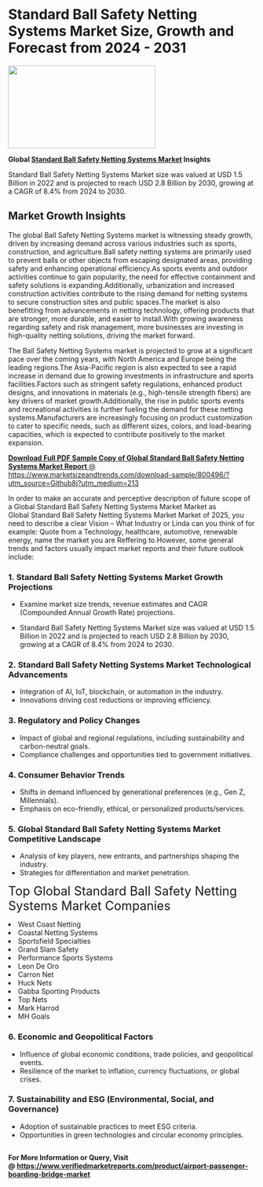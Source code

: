 <H1>Standard Ball Safety Netting Systems Market Size, Growth and Forecast from 2024 - 2031</H1><img class="aligncenter size-medium wp-image-584254" src="https://thirdeyenews.in/wp-content/uploads/2024/09/Global-Market-Research-300x168.jpeg" alt="" width="300" height="168" /><p><strong>Global&nbsp;<a href="https://www.marketsizeandtrends.com/download-sample/800496/?utm_source=Github8j?utm_medium=213">Standard Ball Safety Netting Systems Market</a> Insights</strong></p><p>Standard Ball Safety Netting Systems Market size was valued at USD 1.5 Billion in 2022 and is projected to reach USD 2.8 Billion by 2030, growing at a CAGR of 8.4% from 2024 to 2030.</p><p><h2>Market Growth Insights</h2> <p>The global Ball Safety Netting Systems market is witnessing steady growth, driven by increasing demand across various industries such as sports, construction, and agriculture.Ball safety netting systems are primarily used to prevent balls or other objects from escaping designated areas, providing safety and enhancing operational efficiency.As sports events and outdoor activities continue to gain popularity, the need for effective containment and safety solutions is expanding.Additionally, urbanization and increased construction activities contribute to the rising demand for netting systems to secure construction sites and public spaces.The market is also benefitting from advancements in netting technology, offering products that are stronger, more durable, and easier to install.With growing awareness regarding safety and risk management, more businesses are investing in high-quality netting solutions, driving the market forward.</p> <p><a href="#"></a></p> <p>The Ball Safety Netting Systems market is projected to grow at a significant pace over the coming years, with North America and Europe being the leading regions.The Asia-Pacific region is also expected to see a rapid increase in demand due to growing investments in infrastructure and sports facilities.Factors such as stringent safety regulations, enhanced product designs, and innovations in materials (e.g., high-tensile strength fibers) are key drivers of market growth.Additionally, the rise in public sports events and recreational activities is further fueling the demand for these netting systems.Manufacturers are increasingly focusing on product customization to cater to specific needs, such as different sizes, colors, and load-bearing capacities, which is expected to contribute positively to the market expansion.<p><a href="#"></p><p><span class=""><strong>Download Full PDF Sample Copy of Global Standard Ball Safety Netting Systems Market Report</strong> @ <a href="https://www.marketsizeandtrends.com/download-sample/800496/?utm_source=Github8j?utm_medium=213" target="_blank">https://www.marketsizeandtrends.com/download-sample/800496/?utm_source=Github8j?utm_medium=213</a></span></p><p>In order to make an accurate and perceptive description of future scope of a Global&nbsp;Standard Ball Safety Netting Systems Market Market as Global&nbsp;Standard Ball Safety Netting Systems Market Market of 2025, you need to describe a clear Vision &ndash; What Industry or Linda can you think of for example: Quote from a Technology, healthcare, automotive, renewable energy, name the market you are Reffering to.However, some general trends and factors usually impact market reports and their future outlook include:</p><h3>1.&nbsp;<strong>Standard Ball Safety Netting Systems Market Growth Projections</strong></h3><ul><li>Examine market size trends, revenue estimates and CAGR (Compounded Annual Growth Rate) projections.</li><li><p>Standard Ball Safety Netting Systems Market size was valued at USD 1.5 Billion in 2022 and is projected to reach USD 2.8 Billion by 2030, growing at a CAGR of 8.4% from 2024 to 2030.</p></li></ul><h3>2.&nbsp;<strong>Standard Ball Safety Netting Systems Market Technological Advancements</strong></h3><ul><li>Integration of AI, IoT, blockchain, or automation in the industry.</li><li>Innovations driving cost reductions or improving efficiency.</li></ul><h3>3.&nbsp;<strong>Regulatory and Policy Changes</strong></h3><ul><li>Impact of global and regional regulations, including sustainability and carbon-neutral goals.</li><li>Compliance challenges and opportunities tied to government initiatives.</li></ul><h3>4.&nbsp;<strong>Consumer Behavior Trends</strong></h3><ul><li>Shifts in demand influenced by generational preferences (e.g., Gen Z, Millennials).</li><li>Emphasis on eco-friendly, ethical, or personalized products/services.</li></ul><h3>5.&nbsp;<strong>Global Standard Ball Safety Netting Systems Market Competitive Landscape</strong></h3><ul><li>Analysis of key players, new entrants, and partnerships shaping the industry.</li><li>Strategies for differentiation and market penetration.</li></ul><p data-pm-slice="1 1 []"><span style="color: inherit; font-family: inherit; font-size: 25px;">Top Global Standard Ball Safety Netting Systems Market Companies</span></p><div class="" data-test-id=""><p><li>West Coast Netting</li><li> Coastal Netting Systems</li><li> Sportsfield Specialties</li><li> Grand Slam Safety</li><li> Performance Sports Systems</li><li> Leon De Oro</li><li> Carron Net</li><li> Huck Nets</li><li> Gabba Sporting Products</li><li> Top Nets</li><li> Mark Harrod</li><li> MH Goals</li></p></div><h3>6.&nbsp;<strong>Economic and Geopolitical Factors</strong></h3><ul><li>Influence of global economic conditions, trade policies, and geopolitical events.</li><li>Resilience of the market to inflation, currency fluctuations, or global crises.</li></ul><h3>7.&nbsp;<strong>Sustainability and ESG (Environmental, Social, and Governance)</strong></h3><ul><li>Adoption of sustainable practices to meet ESG criteria.</li><li>Opportunities in green technologies and circular economy principles.</li></ul><h2><strong style="font-size: 14px;">For More Information or Query, Visit @&nbsp;</strong><a style="background-color: #ffffff; font-size: 14px;" href="https://www.marketsizeandtrends.com/report/standard-ball-safety-netting-systems-market/" target="_blank">https://www.verifiedmarketreports.com/product/airport-passenger-boarding-bridge-market</a></h2>